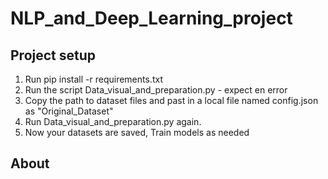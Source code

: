 # NLP_and_Deep_Learning_project

## Project setup

1. Run pip install -r requirements.txt
2. Run the script Data_visual_and_preparation.py - expect en error
3. Copy the path to dataset files and past in a local file named config.json as "Original_Dataset"
4. Run Data_visual_and_preparation.py again.
5. Now your datasets are saved, Train models as needed




## About
